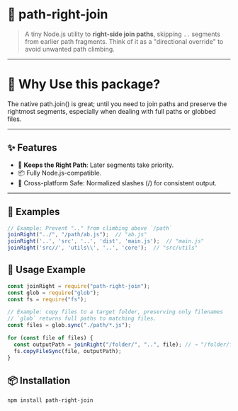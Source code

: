 # 🧭 path-right-join

> A tiny Node.js utility to **right-side join paths**, skipping `..` segments from earlier path fragments. Think of it as a "directional override" to avoid unwanted path climbing.

---

# 🤔 Why Use this package?

The native path.join() is great; until you need to join paths and preserve the rightmost segments, especially when dealing with full paths or globbed files.

---

## ✨ Features

- 🧱 **Keeps the Right Path**: Later segments take priority.
- 📦 Fully Node.js-compatible.
- 🧼 Cross-platform Safe: Normalized slashes (/) for consistent output.

---
## 🧪 Examples
```js
// Example: Prevent ".." from climbing above `/path`
joinRight("../", "/path/ab.js");  // "ab.js"
joinRight('..', 'src', '..', 'dist', 'main.js');  // "main.js"
joinRight('src//', 'utils\\', '..', 'core');  // "src/utils"
```

## 🔧 Usage Example
```js
const joinRight = require("path-right-join");
const glob = require("glob");
const fs = require("fs");

// Example: copy files to a target folder, preserving only filenames
// `glob` returns full paths to matching files.
const files = glob.sync("./path/*.js");

for (const file of files) {
  const outputPath = joinRight("/folder/", "..", file); // → "/folder/filename.js"
  fs.copyFileSync(file, outputPath);
}
```

## 📦 Installation

```bash
npm install path-right-join
```